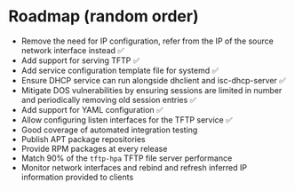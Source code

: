 # Roadmap (random order)

- Remove the need for IP configuration, refer from the IP of the source network interface instead ✅
- Add support for serving TFTP ✅
- Add service configuration template file for systemd ✅
- Ensure DHCP service can run alongside dhclient and isc-dhcp-server ✅
- Mitigate DOS vulnerabilities by ensuring sessions are limited in number and periodically removing old session entries ✅
- Add support for YAML configuration ✅
- Allow configuring listen interfaces for the TFTP service ✅
- Good coverage of automated integration testing
- Publish APT package repositories
- Provide RPM packages at every release
- Match 90% of the `tftp-hpa` TFTP file server performance
- Monitor network interfaces and rebind and refresh inferred IP information provided to clients 

